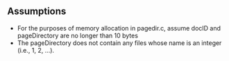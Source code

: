 ## Assumptions
* For the purposes of memory allocation in pagedir.c, assume docID and pageDirectory are no longer than 10 bytes
* The pageDirectory does not contain any files whose name is an integer (i.e., 1, 2, ...).